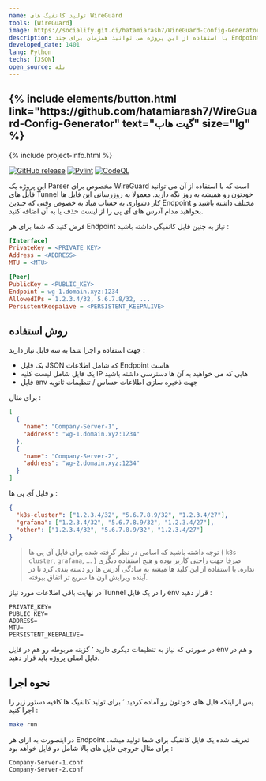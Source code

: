```yaml
---
name: تولید کانفیگ های WireGuard
tools: [WireGuard]
image: https://socialify.git.ci/hatamiarash7/WireGuard-Config-Generator/image?description=1&font=KoHo&language=1&owner=1&pattern=Circuit%20Board&theme=Dark
description: با استفاده از این پروژه می توانید همزمان برای چند Endpoint و آدرس های IP مختلف یک کانفیگ WireGuard تولید کنید.
developed_date: 1401
lang: Python
techs: [JSON]
open_source: بله
---
```


<h2 class="center">
{% include elements/button.html link="https://github.com/hatamiarash7/WireGuard-Config-Generator" text="گیت هاب" size="lg" %}
</h2>

{% include project-info.html %}

[![GitHub release](https://img.shields.io/github/release/hatamiarash7/WireGuard-Config-Generator.svg)](https://GitHub.com/hatamiarash7/WireGuard-Config-Generator/releases/) [![Pylint](https://github.com/hatamiarash7/WireGuard-Config-Generator/actions/workflows/pylint.yml/badge.svg?branch=main)](https://github.com/hatamiarash7/WireGuard-Config-Generator/actions/workflows/pylint.yml) [![CodeQL](https://github.com/hatamiarash7/WireGuard-Config-Generator/actions/workflows/codeql-analysis.yml/badge.svg)](https://github.com/hatamiarash7/WireGuard-Config-Generator/actions/workflows/codeql-analysis.yml)

این پروژه یک Parser مخصوص برای WireGuard است که با استفاده از آن می توانید فایل های Tunnel خودتون رو همیشه به روز نگه دارید. معمولا به روزرسانی این فایل ها کار دشواری به حساب میاد به خصوص وقتی که چندین Endpoint مختلف داشته باشید و بخواهید مدام آدرس های آی پی را از لیست حذف یا به آن اضافه کنید.

فرض کنید که شما برای هر Endpoint نیاز به چنین فایل کانفیگی داشته باشید :

```ini
[Interface]
PrivateKey = <PRIVATE_KEY>
Address = <ADDRESS>
MTU = <MTU>

[Peer]
PublicKey = <PUBLIC_KEY>
Endpoint = wg-1.domain.xyz:1234
AllowedIPs = 1.2.3.4/32, 5.6.7.8/32, ...
PersistentKeepalive = <PERSISTENT_KEEPALIVE>
```

## روش استفاده

جهت استفاده و اجرا شما به سه فایل نیاز دارید :

- یک فایل JSON که شامل اطلاعات Endpoint هاست
- یک فایل شامل لیست کلیه IP هایی که می خواهید به آن ها دسترسی داشته باشید
- فایل env جهت ذخیره سازی اطلاعات حساس / تنظیمات ثانویه

برای مثال :

```json
[
  {
    "name": "Company-Server-1",
    "address": "wg-1.domain.xyz:1234"
  },
  {
    "name": "Company-Server-2",
    "address": "wg-2.domain.xyz:1234"
  }
]
```

و فایل آی پی ها :

```json
{
  "k8s-cluster": ["1.2.3.4/32", "5.6.7.8.9/32", "1.2.3.4/27"],
  "grafana": ["1.2.3.4/32", "5.6.7.8.9/32", "1.2.3.4/27"],
  "other": ["1.2.3.4/32", "5.6.7.8.9/32", "1.2.3.4/27"]
}
```

> توجه داشته باشید که اسامی در نظر گرفته شده برای فایل آی پی ها ( `k8s-cluster`, `grafana`, ... ) صرفا جهت راحتی کاربر بوده و هیچ استفاده دیگری نداره. با استفاده از این کلید ها میشه به سادگی آدرس ها رو دسته بندی کرد تا در آینده ویرایش اون ها سریع تر اتفاق بیوفته.

در نهایت باقی اطلاعات مورد نیاز Tunnel را در یک فایل env قرار دهید :

```env
PRIVATE_KEY=
PUBLIC_KEY=
ADDRESS=
MTU=
PERSISTENT_KEEPALIVE=
```

در صورتی که نیاز به تنظیمات دیگری دارید ٬ گزینه مربوطه رو هم در فایل env و هم در فایل اصلی پروژه باید قرار دهید.

## نحوه اجرا

پس از اینکه فایل های خودتون رو آماده کردید ٬ برای تولید کانفیگ ها کافیه دستور زیر را اجرا کنید :

```bash
make run
```

در اینصورت به ازای هر Endpoint تعریف شده یک فایل کانفیگ برای شما تولید میشه. برای مثال خروجی فایل های بالا شامل دو فایل خواهد بود :

```text
Company-Server-1.conf
Company-Server-2.conf
```
